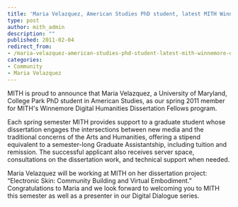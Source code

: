 ```yaml
---
title: 'Maria Velazquez, American Studies PhD student, latest MITH Winnemore Digital Humanities Dissertation Fellow'
type: post
author: mith_admin
description: ""
published: 2011-02-04
redirect_from: 
- /maria-velazquez-american-studies-phd-student-latest-mith-winnemore-digital-humanities-dissertation-fellow/
categories:
- Community
- Maria Velazquez
---
```

MITH is proud to announce that Maria Velazquez, a University of Maryland, College Park PhD student in American Studies, as our spring 2011 member for MITH's Winnemore Digital Humanities Dissertation Fellows program.

Each spring semester MITH provides support to a graduate student whose dissertation engages the intersections between new media and the traditional concerns of the Arts and Humanities, offering a stipend equivalent to a semester-long Graduate Assistantship, including tuition and remission. The successful applicant also receives server space, consultations on the dissertation work, and technical support when needed.

Maria Velazquez will be working at MITH on her dissertation project: “Electronic Skin: Community Building and Virtual Embodiment.” Congratulations to Maria and we look forward to welcoming you to MITH this semester as well as a presenter in our Digital Dialogue series.
